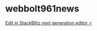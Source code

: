 # webbolt961news

[Edit in StackBlitz next generation editor ⚡️](https://stackblitz.com/~/github.com/anthonykantara/webbolt961news)